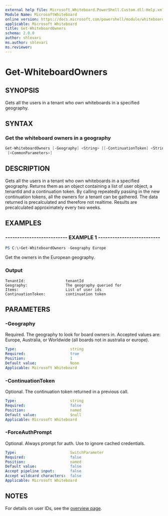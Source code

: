 ```yaml
---
external help file: Microsoft.Whiteboard.PowerShell.Custom.dll-Help.xml
Module Name: MicrosoftWhiteboard
online version: https://docs.microsoft.com/powershell/module/whiteboard/get-whiteboardowners
applicable: Microsoft Whiteboard
title: Get-WhiteboardOwners
schema: 2.0.0
author: shlevari
ms.author: shlevari
ms.reviewer:
---
```


# Get-WhiteboardOwners

## SYNOPSIS

Gets all the users in a tenant who own whiteboards in a specified geography.

## SYNTAX

### Get the whiteboard owners in a geography

```powershell
Get-WhiteboardOwners [-Geography] <String> [[-ContinuationToken] <String>] [-ForceAuthPrompt]
 [<CommonParameters>]
```

## DESCRIPTION

Gets all the users in a tenant who own whiteboards in a specified geography. Returns them as an object containing a list of user object, a tenantId and a continuation token. By calling repeatedly passing in the new continuation tokens, all the owners for a tenant can be gathered. The data returned is precalculated and therefore not realtime. Results are precalculated approximately every two weeks.

## EXAMPLES

### -------------------------- EXAMPLE 1 --------------------------

```powershell
PS C:\>Get-WhiteboardOwners -Geography Europe
```

Get the owners in the European geography.

### Output

```output
TenantId:                  tenantId
Geography:                 The geography queried for
Items:                     List of user ids
ContinuationToken:         continuation token
```

## PARAMETERS

### -Geography
Required. The geography to look for board owners in. Accepted values are: Europe, Australia, or Worldwide (all boards not in australia or europe).

```yaml
Type:                        string
Required:                    true
Position:                    1
Default value:               None
Applicable: Microsoft Whiteboard
```

### -ContinuationToken

Optional. The continuation token returned in a previous call.

```yaml
Type:                        string
Required:                    false
Position:                    named
Default value:               $null
Applicable: Microsoft Whiteboard
```

### -ForceAuthPrompt

Optional. Always prompt for auth. Use to ignore cached credentials.

```yaml
Type:                        SwitchParameter
Required:                    false
Position:                    named
Default value:               false
Accept pipeline input:       false
Accept wildcard characters:  false
Applicable: Microsoft Whiteboard
```

## NOTES

For details on user IDs, see the [overview page](../../docs-conceptual/overview.md).

